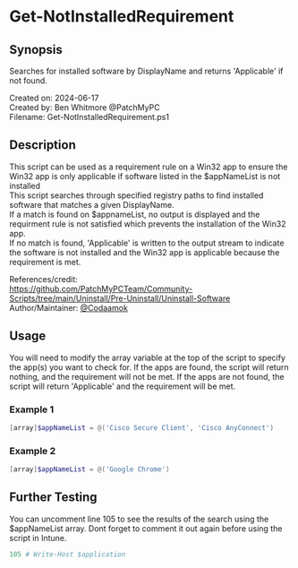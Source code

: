 # Get-NotInstalledRequirement

## Synopsis

Searches for installed software by DisplayName and returns 'Applicable' if not found.  

Created on:   2024-06-17  
Created by:   Ben Whitmore @PatchMyPC  
Filename:     Get-NotInstalledRequirement.ps1  

## Description

This script can be used as a requirement rule on a Win32 app to ensure the Win32 app is only applicable if software listed in the $appNameList is not installed  
This script searches through specified registry paths to find installed software that matches a given DisplayName.  
If a match is found on $appnameList, no output is displayed and the requirment rule is not satisfied which prevents the installation of the Win32 app.  
If no match is found, 'Applicable' is written to the output stream to indicate the software is not installed and the Win32 app is applicable because the requirement is met.  

References/credit:  
https://github.com/PatchMyPCTeam/Community-Scripts/tree/main/Uninstall/Pre-Uninstall/Uninstall-Software  
Author/Maintainer: [@Codaamok](https://github.com/codaamok)  

## Usage

You will need to modify the array variable at the top of the script to specify the app(s) you want to check for. If the apps are found, the script will return nothing, and the requirement will not be met. If the apps are not found, the script will return 'Applicable' and the requirement will be met.  

### Example 1

```powershell
[array]$appNameList = @('Cisco Secure Client', 'Cisco AnyConnect')
````

### Example 2

```powershell
[array]$appNameList = @('Google Chrome')
````

## Further Testing
You can uncomment line 105 to see the results of the search using the $appNameList array. Dont forget to comment it out again before using the script in Intune.  

```powershell
105 # Write-Host $application
````
